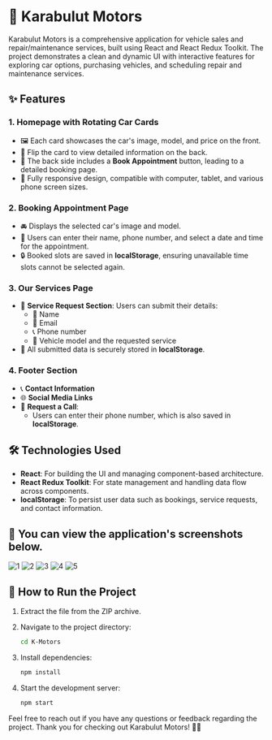 # 🚗 Karabulut Motors

Karabulut Motors is a comprehensive application for vehicle sales and repair/maintenance services, built using React and React Redux Toolkit. The project demonstrates a clean and dynamic UI with interactive features for exploring car options, purchasing vehicles, and scheduling repair and maintenance services.
## ✨ Features

### 1. **Homepage with Rotating Car Cards**
   - 🖼️ Each card showcases the car's image, model, and price on the front.
   - 🔄 Flip the card to view detailed information on the back.
   - 📅 The back side includes a **Book Appointment** button, leading to a detailed booking page.
   - 📱 Fully responsive design, compatible with computer, tablet, and various phone screen sizes.

### 2. **Booking Appointment Page**
   - 🚘 Displays the selected car's image and model.
   - 📝 Users can enter their name, phone number, and select a date and time for the appointment.
   - 🔒 Booked slots are saved in **localStorage**, ensuring unavailable time slots cannot be selected again.

### 3. **Our Services Page**
   - 🔧 **Service Request Section**: Users can submit their details:
     - 📛 Name
     - 📧 Email
     - 📞 Phone number
     - 🚗 Vehicle model and the requested service
   - 💾 All submitted data is securely stored in **localStorage**.

### 4. **Footer Section**
   - 📞 **Contact Information**
   - 🌐 **Social Media Links**
   - 📲 **Request a Call**:
     - Users can enter their phone number, which is also saved in **localStorage**.

## 🛠️ Technologies Used
- **React**: For building the UI and managing component-based architecture.
- **React Redux Toolkit**: For state management and handling data flow across components.
- **localStorage**: To persist user data such as bookings, service requests, and contact information.

## 📸 You can view the application's screenshots below.
![1](İmage/home1.png)
![2](İmage/home2.png)
![3](İmage/Appointment1.png)
![4](İmage/Appointment2.png)
![5](İmage/Service.png)


## 🚀 How to Run the Project
1. Extract the file from the ZIP archive.

2. Navigate to the project directory:
   ```bash
   cd K-Motors
   ```

3. Install dependencies:
   ```bash
   npm install
   ```

4. Start the development server:
   ```bash
   npm start
   ```

Feel free to reach out if you have any questions or feedback regarding the project. Thank you for checking out Karabulut Motors! 🚗💨
